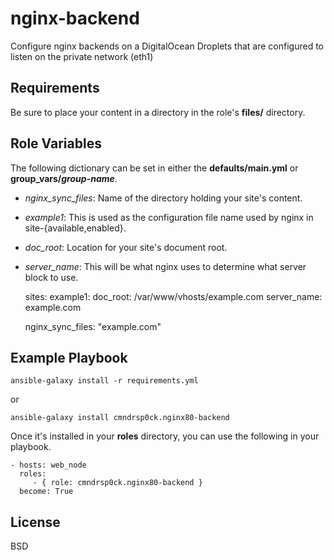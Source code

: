 nginx-backend
=========
Configure nginx backends on a DigitalOcean Droplets that are configured to listen on the private network (eth1)

Requirements
------------
Be sure to place your content in a directory in the role's **files/** directory.

Role Variables
--------------
The following dictionary can be set in either the **defaults/main.yml** or **group_vars/*group-name***.

* *nginx_sync_files*: Name of the directory holding your site's content.
* *example1*: This is used as the configuration file name used by nginx in site-{available,enabled}.
* *doc_root*: Location for your site's document root.
* *server_name*: This will be what nginx uses to determine what server block to use.


    sites:
      example1:
        doc_root: /var/www/vhosts/example.com
        server_name: example.com

    nginx_sync_files: "example.com"


Example Playbook
----------------

    ansible-galaxy install -r requirements.yml

or

    ansible-galaxy install cmndrsp0ck.nginx80-backend

Once it's installed in your **roles** directory, you can use the following in your playbook.

    - hosts: web_node
      roles:
         - { role: cmndrsp0ck.nginx80-backend }
      become: True

License
-------

BSD
